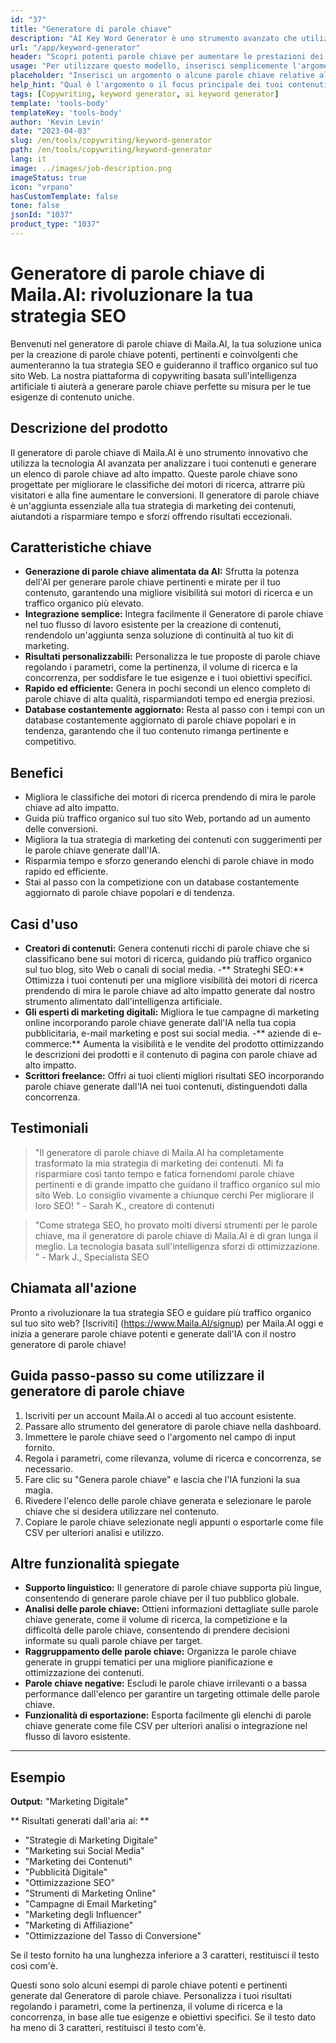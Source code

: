 ```yaml
---
id: "37"
title: "Generatore di parole chiave"
description: "AI Key Word Generator è uno strumento avanzato che utilizza l'intelligenza artificiale per generare parole chiave pertinenti e potenti per i tuoi contenuti.  Ti aiuta a scoprire parole chiave uniche e ad alte prestazioni per ottimizzare i post del blog, gli articoli e altri contenuti online per una migliore visibilità e coinvolgimento."
url: "/app/keyword-generator"
header: "Scopri potenti parole chiave per aumentare le prestazioni dei tuoi contenuti."
usage: "Per utilizzare questo modello, inserisci semplicemente l'argomento del contenuto o alcune parole chiave correlate.  Il generatore di parole chiave AI genererà quindi un elenco di parole chiave pertinenti e ad alte prestazioni per ottimizzare i contenuti per una migliore visibilità e coinvolgimento."
placeholder: "Inserisci un argomento o alcune parole chiave relative al tuo contenuto, ad esempio marketing digitale, travel blogging o consigli di fitness."
help_hint: "Qual è l'argomento o il focus principale dei tuoi contenuti?  Fornire alcune parole chiave correlate e genereremo un elenco di potenti parole chiave per migliorare le prestazioni dei tuoi contenuti."
tags: [Copywriting, keyword generator, ai keyword generator]
template: 'tools-body'
templateKey: 'tools-body'
author: 'Kevin Levin'
date: "2023-04-03"
slug: /en/tools/copywriting/keyword-generator
path: /en/tools/copywriting/keyword-generator
lang: it
image: ../images/job-description.png
imageStatus: true
icon: "vrpano"
hasCustomTemplate: false
tone: false
jsonId: "1037"
product_type: "1037"
---
```

# Generatore di parole chiave di Maila.AI: rivoluzionare la tua strategia SEO

Benvenuti nel generatore di parole chiave di Maila.AI, la tua soluzione unica per la creazione di parole chiave potenti, pertinenti e coinvolgenti che aumenteranno la tua strategia SEO e guideranno il traffico organico sul tuo sito Web.  La nostra piattaforma di copywriting basata sull'intelligenza artificiale ti aiuterà a generare parole chiave perfette su misura per le tue esigenze di contenuto uniche.

## Descrizione del prodotto

Il generatore di parole chiave di Maila.AI è uno strumento innovativo che utilizza la tecnologia AI avanzata per analizzare i tuoi contenuti e generare un elenco di parole chiave ad alto impatto.  Queste parole chiave sono progettate per migliorare le classifiche dei motori di ricerca, attrarre più visitatori e alla fine aumentare le conversioni.  Il generatore di parole chiave è un'aggiunta essenziale alla tua strategia di marketing dei contenuti, aiutandoti a risparmiare tempo e sforzi offrendo risultati eccezionali.

## Caratteristiche chiave

- **Generazione di parole chiave alimentata da AI:** Sfrutta la potenza dell'AI per generare parole chiave pertinenti e mirate per il tuo contenuto, garantendo una migliore visibilità sui motori di ricerca e un traffico organico più elevato.
- **Integrazione semplice:** Integra facilmente il Generatore di parole chiave nel tuo flusso di lavoro esistente per la creazione di contenuti, rendendolo un'aggiunta senza soluzione di continuità al tuo kit di marketing.
- **Risultati personalizzabili:** Personalizza le tue proposte di parole chiave regolando i parametri, come la pertinenza, il volume di ricerca e la concorrenza, per soddisfare le tue esigenze e i tuoi obiettivi specifici.
- **Rapido ed efficiente:** Genera in pochi secondi un elenco completo di parole chiave di alta qualità, risparmiandoti tempo ed energia preziosi.
- **Database costantemente aggiornato:** Resta al passo con i tempi con un database costantemente aggiornato di parole chiave popolari e in tendenza, garantendo che il tuo contenuto rimanga pertinente e competitivo.

## Benefici

- Migliora le classifiche dei motori di ricerca prendendo di mira le parole chiave ad alto impatto.
 - Guida più traffico organico sul tuo sito Web, portando ad un aumento delle conversioni.
 - Migliora la tua strategia di marketing dei contenuti con suggerimenti per le parole chiave generate dall'IA.
 - Risparmia tempo e sforzo generando elenchi di parole chiave in modo rapido ed efficiente.
 - Stai al passo con la competizione con un database costantemente aggiornato di parole chiave popolari e di tendenza.

## Casi d'uso

- **Creatori di contenuti:** Genera contenuti ricchi di parole chiave che si classificano bene sui motori di ricerca, guidando più traffico organico sul tuo blog, sito Web o canali di social media.
 -** Strateghi SEO:** Ottimizza i tuoi contenuti per una migliore visibilità dei motori di ricerca prendendo di mira le parole chiave ad alto impatto generate dal nostro strumento alimentato dall'intelligenza artificiale.
 - **Gli esperti di marketing digitali:** Migliora le tue campagne di marketing online incorporando parole chiave generate dall'IA nella tua copia pubblicitaria, e-mail marketing e post sui social media.
 -** aziende di e-commerce:** Aumenta la visibilità e le vendite del prodotto ottimizzando le descrizioni dei prodotti e il contenuto di pagina con parole chiave ad alto impatto.
 - **Scrittori freelance:** Offri ai tuoi clienti migliori risultati SEO incorporando parole chiave generate dall'IA nei tuoi contenuti, distinguendoti dalla concorrenza.

## Testimoniali

> "Il generatore di parole chiave di Maila.AI ha completamente trasformato la mia strategia di marketing dei contenuti. Mi fa risparmiare così tanto tempo e fatica fornendomi parole chiave pertinenti e di grande impatto che guidano il traffico organico sul mio sito Web. Lo consiglio vivamente a chiunque cerchi  Per migliorare il loro SEO! "  - Sarah K., creatore di contenuti

> "Come stratega SEO, ho provato molti diversi strumenti per le parole chiave, ma il generatore di parole chiave di Maila.AI è di gran lunga il meglio. La tecnologia basata sull'intelligenza  sforzi di ottimizzazione. "  - Mark J., Specialista SEO

## Chiamata all'azione

Pronto a rivoluzionare la tua strategia SEO e guidare più traffico organico sul tuo sito web?  [Iscriviti] (https://www.Maila.AI/signup) per Maila.AI oggi e inizia a generare parole chiave potenti e generate dall'IA con il nostro generatore di parole chiave!

## Guida passo-passo su come utilizzare il generatore di parole chiave

1. Iscriviti per un account Maila.AI o accedi al tuo account esistente.
 2. Passare allo strumento del generatore di parole chiave nella dashboard.
 3. Immettere le parole chiave seed o l'argomento nel campo di input fornito.
 4. Regola i parametri, come rilevanza, volume di ricerca e concorrenza, se necessario.
 5. Fare clic su "Genera parole chiave" e lascia che l'IA funzioni la sua magia.
 6. Rivedere l'elenco delle parole chiave generata e selezionare le parole chiave che si desidera utilizzare nel contenuto.
 7. Copiare le parole chiave selezionate negli appunti o esportarle come file CSV per ulteriori analisi e utilizzo.

## Altre funzionalità spiegate

- **Supporto linguistico:** Il generatore di parole chiave supporta più lingue, consentendo di generare parole chiave per il tuo pubblico globale.
 - **Analisi delle parole chiave:** Ottieni informazioni dettagliate sulle parole chiave generate, come il volume di ricerca, la competizione e la difficoltà delle parole chiave, consentendo di prendere decisioni informate su quali parole chiave per target.
 - **Raggruppamento delle parole chiave:** Organizza le parole chiave generate in gruppi tematici per una migliore pianificazione e ottimizzazione dei contenuti.
 - **Parole chiave negative:** Escludi le parole chiave irrilevanti o a bassa performance dall'elenco per garantire un targeting ottimale delle parole chiave.
 - **Funzionalità di esportazione:** Esporta facilmente gli elenchi di parole chiave generate come file CSV per ulteriori analisi o integrazione nel flusso di lavoro esistente.

---

## Esempio

**Output:** "Marketing Digitale"

** Risultati generati dall'aria ai: **

- "Strategie di Marketing Digitale"
- "Marketing sui Social Media"
- "Marketing dei Contenuti"
- "Pubblicità Digitale"
- "Ottimizzazione SEO"
- "Strumenti di Marketing Online"
- "Campagne di Email Marketing"
- "Marketing degli Influencer"
- "Marketing di Affiliazione"
- "Ottimizzazione del Tasso di Conversione"

Se il testo fornito ha una lunghezza inferiore a 3 caratteri, restituisci il testo così com'è.

Questi sono solo alcuni esempi di parole chiave potenti e pertinenti generate dal Generatore di parole chiave. Personalizza i tuoi risultati regolando i parametri, come la pertinenza, il volume di ricerca e la concorrenza, in base alle tue esigenze e obiettivi specifici. Se il testo dato ha meno di 3 caratteri, restituisci il testo com'è.
